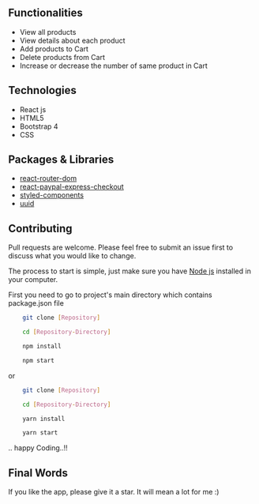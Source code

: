 
## Functionalities

* View all products
* View details about each product
* Add products to Cart
* Delete products from Cart
* Increase or decrease the number of same product in Cart


## Technologies

* React js
* HTML5
* Bootstrap 4
* CSS

## Packages & Libraries

* [react-router-dom](https://www.npmjs.com/package/react-router-dom)
* [react-paypal-express-checkout](https://www.npmjs.com/package/react-paypal-express-checkout)
* [styled-components](https://www.npmjs.com/package/styled-components)
* [uuid](https://www.npmjs.com/package/uuid)

## Contributing

Pull requests are welcome. Please feel free to submit an issue first to discuss what you would like to change.

The process to start is simple, just make sure you have [Node js](https://nodejs.org/en/) installed in your computer. 

First you need to go to project's main directory which contains package.json file

```bash
    git clone [Repository]

    cd [Repository-Directory]

    npm install

    npm start
```
or
```bash
    git clone [Repository]

    cd [Repository-Directory]

    yarn install

    yarn start
```
.. happy Coding..!!



## Final Words

If you like the app, please give it a star. It will mean a lot for me :)
